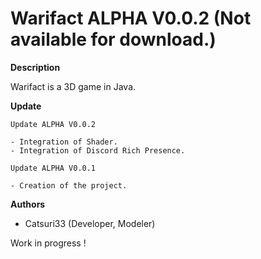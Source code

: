  Warifact ALPHA V0.0.2 (Not available for download.)
=====================================================

**Description**

Warifact is a 3D game in Java.

**Update**

```
Update ALPHA V0.0.2

- Integration of Shader.
- Integration of Discord Rich Presence.

Update ALPHA V0.0.1

- Creation of the project.
```

**Authors**

- Catsuri33 (Developer, Modeler)

Work in progress !
